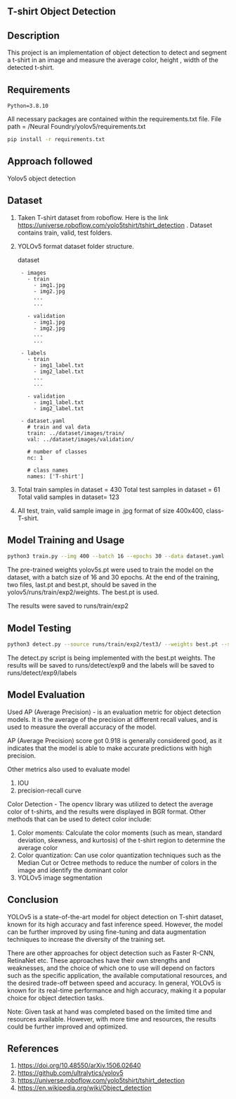 
## T-shirt Object Detection

## Description

This project is an implementation of object detection to detect and segment a t-shirt in an image and measure the average color, height , width of the detected t-shirt.

## Requirements

    Python=3.8.10

All necessary packages are contained within the requirements.txt file. File path = /Neural Foundry/yolov5/requirements.txt

```sh
pip install -r requirements.txt
```

## Approach followed

Yolov5 object detection

## Dataset

1. Taken T-shirt dataset from roboflow. Here is the link https://universe.roboflow.com/yolo5tshirt/tshirt_detection . Dataset contains train, valid, test folders.

2. YOLOv5 format dataset folder structure.


     dataset
     
        - images
          - train
            - img1.jpg
            - img2.jpg
            ...
            ...
            
          - validation
            - img1.jpg
            - img2.jpg
            ...
            ...

        - labels
          - train
            - img1_label.txt
            - img2_label.txt
            ...
            ...

          - validation
            - img1_label.txt
            - img2_label.txt

        - dataset.yaml
          # train and val data
          train: ../dataset/images/train/
          val: ../dataset/images/validation/

          # number of classes
          nc: 1

          # class names
          names: ['T-shirt']


3. Total train samples in dataset = 430
   Total test  samples in dataset = 61
   Total valid  samples in dataset= 123

4. All test, train, valid sample image in .jpg format of size 400x400, class- T-shirt.


## Model Training and Usage

```sh
python3 train.py --img 400 --batch 16 --epochs 30 --data dataset.yaml --weights yolov5s.pt --cache
```


The pre-trained weights yolov5s.pt were used to train the model on the dataset, with a batch size of 16 and 30 epochs. At the end of the training, two files, last.pt and best.pt, should be saved in the yolov5/runs/train/exp2/weights. The best.pt is used.

The results were saved to runs/train/exp2

## Model Testing

```sh
python3 detect.py --source runs/train/exp2/test3/ --weights best.pt --save-conf --save-txt
```
The detect.py script is being implemented with the best.pt weights. The results will be saved to runs/detect/exp9 and the labels will be saved to runs/detect/exp9/labels



## Model Evaluation

Used AP (Average Precision) - is an evaluation metric for object detection models. It is the average of the precision at different recall values, and is used to measure the overall accuracy of the model.

AP (Average Precision) score got 0.918 is generally considered good, as it indicates that the model is able to make accurate predictions with high precision.

Other metrics also used to evaluate model 

1. IOU
2. precision-recall curve


Color Detection - The opencv library was utilized to detect the average color of t-shirts, and the results were displayed in BGR format. Other methods that can be used to detect color include:

1. Color moments: Calculate the color moments (such as mean, standard deviation, skewness, and kurtosis) of the t-shirt region to determine the average color
2. Color quantization: Can use color quantization techniques such as the Median Cut or Octree methods to reduce the number of colors in the image and identify the dominant color
3. YOLOv5 image segmentation



## Conclusion

YOLOv5 is a state-of-the-art model for object detection on T-shirt dataset, known for its high accuracy and fast inference speed. However, the model can be further improved by using fine-tuning and data augmentation techniques to increase the diversity of the training set.

There are other approaches for object detection such as Faster R-CNN, RetinaNet etc. These approaches have their own strengths and weaknesses, and the choice of which one to use will depend on factors such as the specific application, the available computational resources, and the desired trade-off between speed and accuracy. In general, YOLOv5 is known for its real-time performance and high accuracy, making it a popular choice for object detection tasks.

Note: Given task at hand was completed based on the limited time and resources available. However, with more time and resources, the results could be further improved and optimized.


## References

1. https://doi.org/10.48550/arXiv.1506.02640
2. https://github.com/ultralytics/yolov5
3. https://universe.roboflow.com/yolo5tshirt/tshirt_detection
4. https://en.wikipedia.org/wiki/Object_detection
